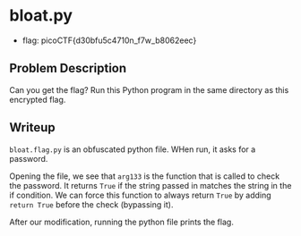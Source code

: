# bloat.py

- flag: picoCTF{d30bfu5c4710n_f7w_b8062eec}

## Problem Description

Can you get the flag? Run this Python program in the same directory as this
encrypted flag.

## Writeup

`bloat.flag.py` is an obfuscated python file. WHen run, it asks for a password.

Opening the file, we see that `arg133` is the function that is called to check
the password. It returns `True` if the string passed in matches the string in
the if condition. We can force this function to always return `True` by adding
`return True` before the check (bypassing it).

After our modification, running the python file prints the flag.

